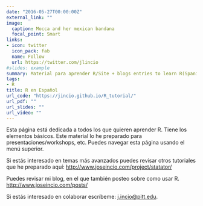 ```yaml
---
date: "2016-05-27T00:00:00Z"
external_link: ""
image:
  caption: Mocca and her mexican bandana
  focal_point: Smart
links:
- icon: twitter
  icon_pack: fab
  name: Follow
  url: https://twitter.com/jlincio
#slides: example
summary: Material para aprender R/Site + blogs entries to learn R(Spanish)
tags:
- R
title: R en Español
url_code: "https://jincio.github.io/R_tutorial/"
url_pdf: ""
url_slides: ""
url_video: ""
---
```


Esta página está dedicada a todos los que quieren aprender R. Tiene los elementos básicos. Este material lo he preparado para presentaciones/workshops, etc. Puedes navegar esta página usando el menú superior.

Si estás interesado en temas más avanzados puedes revisar otros tutoriales que he preparado aquí: http://www.joseincio.com/project/statator/

Puedes revisar mi blog, en el que también posteo sobre como usar R. http://www.joseincio.com/posts/

Si estás interesado en colaborar escríbeme: j.incio@pitt.edu.
